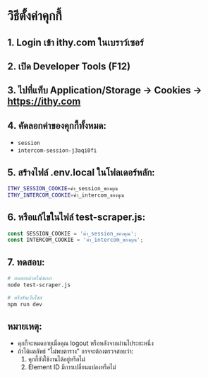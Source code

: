 # วิธีตั้งค่าคุกกี้

## 1. Login เข้า ithy.com ในเบราว์เซอร์

## 2. เปิด Developer Tools (F12)

## 3. ไปที่แท็บ Application/Storage → Cookies → https://ithy.com

## 4. คัดลอกค่าของคุกกี้ทั้งหมด:
- `session` 
- `intercom-session-j3aqi0fi`

## 5. สร้างไฟล์ .env.local ในโฟลเดอร์หลัก:

```bash
ITHY_SESSION_COOKIE=ค่า_session_ของคุณ
ITHY_INTERCOM_COOKIE=ค่า_intercom_ของคุณ
```

## 6. หรือแก้ไขในไฟล์ test-scraper.js:

```javascript
const SESSION_COOKIE = 'ค่า_session_ของคุณ';
const INTERCOM_COOKIE = 'ค่า_intercom_ของคุณ';
```

## 7. ทดสอบ:

```bash
# ทดสอบด้วยไฟล์แยก
node test-scraper.js

# หรือรันเว็บไซต์
npm run dev
```

## หมายเหตุ:
- คุกกี้จะหมดอายุเมื่อคุณ logout หรือหลังจากผ่านไประยะหนึ่ง
- ถ้าได้ผลลัพธ์ "ไม่พบตาราง" อาจจะต้องตรวจสอบว่า:
  1. คุกกี้ยังใช้งานได้อยู่หรือไม่
  2. Element ID มีการเปลี่ยนแปลงหรือไม่ 